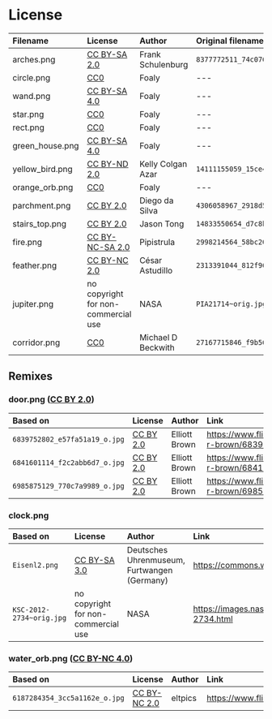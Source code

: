 License
=======

| Filename        | License                             | Author             | Original filename              | Link                                                        |
|:----------------|:------------------------------------|:-------------------|:-------------------------------|:------------------------------------------------------------|
| arches.png      | [CC BY-SA 2.0][by-sa-2.0]           | Frank Schulenburg  | `8377772511_74c076f4f4_o.jpg`  | https://www.flickr.com/photos/frank_schulenburg/8377772511/ |
| circle.png      | [CC0][cc0]                          | Foaly              | ---                            | Image was created for this game                             |
| wand.png        | [CC BY-SA 4.0][by-sa-4.0]           | Foaly              | ---                            | Image was created for this game                             |
| star.png        | [CC0][cc0]                          | Foaly              | ---                            | Image was created for this game                             |
| rect.png        | [CC0][cc0]                          | Foaly              | ---                            | Image was created for this game                             |
| green_house.png | [CC BY-SA 4.0][by-sa-4.0]           | Foaly              | ---                            | Image was created for this game                             |
| yellow_bird.png | [CC BY-ND 2.0][by-nd-2.0]           | Kelly Colgan Azar  | `14111155059_15ce49a311_o.jpg` | https://www.flickr.com/photos/puttefin/14111155059/         |
| orange_orb.png  | [CC0][cc0]                          | Foaly              | ---                            | Image was created for this game                             |
| parchment.png   | [CC BY 2.0][by-2.0]                 | Diego da Silva     | `4306058967_2918d59463_o.jpg`  | https://www.flickr.com/photos/natura_pagana/4306058967/     |
| stairs_top.png  | [CC BY 2.0][by-2.0]                 | Jason Tong         | `14833550654_d7c8ba5157_o.jpg` | https://www.flickr.com/photos/sidneiensis/14833550654/      |
| fire.png        | [CC BY-NC-SA 2.0][by-nc-sa-2.0]     | Pipistrula         | `2998214564_58bc200cfc_o.jpg`  | https://www.flickr.com/photos/pipistrula/2998214564/        |
| feather.png     | [CC BY-NC 2.0][by-nc-2.0]           | César Astudillo    | `2313391044_812f96f1ba_o.jpg`  | https://www.flickr.com/photos/cesarastudillo/2313391044/    |
| jupiter.png     | no copyright for non-commercial use | NASA               | `PIA21714~orig.jpg`            | https://images.nasa.gov/details-PIA21714.html               |
| corridor.png    | [CC0][cc0]                          | Michael D Beckwith | `27167715846_f9b56c137f_o.jpg` | https://www.flickr.com/photos/118118485@N05/27167715846/    |



Remixes
-------

### door.png ([CC BY 2.0][by-2.0])

| Based on                      | License             | Author        | Link                                                  |
|:------------------------------|:--------------------|:--------------|:------------------------------------------------------|
| `6839752802_e57fa51a19_o.jpg` | [CC BY 2.0][by-2.0] | Elliott Brown | https://www.flickr.com/photos/ell-r-brown/6839752802/ |
| `6841601114_f2c2abb6d7_o.jpg` | [CC BY 2.0][by-2.0] | Elliott Brown | https://www.flickr.com/photos/ell-r-brown/6841601114/ |
| `6985875129_770c7a9989_o.jpg` | [CC BY 2.0][by-2.0] | Elliott Brown | https://www.flickr.com/photos/ell-r-brown/6985875129/ |


### clock.png

| Based on                 | License                             | Author                                      | Link                                                |
|:-------------------------|:------------------------------------|:--------------------------------------------|:----------------------------------------------------|
| `Eisenl2.png`            | [CC BY-SA 3.0][by-sa-3.0]           | Deutsches Uhrenmuseum, Furtwangen (Germany) | https://commons.wikimedia.org/wiki/File:Eisenl2.png |
| `KSC-2012-2734~orig.jpg` | no copyright for non-commercial use | NASA                                        | https://images.nasa.gov/details-KSC-2012-2734.html  |


### water_orb.png ([CC BY-NC 4.0][by-nc-4.0])

| Based on                      | License                   | Author  | Link                                              |
|:------------------------------|:--------------------------|:--------|:--------------------------------------------------|
| `6187284354_3cc5a1162e_o.jpg` | [CC BY-NC 2.0][by-nc-2.0] | eltpics | https://www.flickr.com/photos/eltpics/6187284354/ |




[cc0]: https://creativecommons.org/publicdomain/zero/1.0/
[by-2.0]: https://creativecommons.org/licenses/by/2.0/
[by-sa-2.0]: https://creativecommons.org/licenses/by-sa/2.0/
[by-sa-3.0]: https://creativecommons.org/licenses/by-sa/3.0/
[by-sa-4.0]: https://creativecommons.org/licenses/by-sa/4.0/
[by-nd-2.0]: https://creativecommons.org/licenses/by-nd/2.0/
[by-nc-2.0]: https://creativecommons.org/licenses/by-nc/2.0/
[by-nc-4.0]: https://creativecommons.org/licenses/by-nc/4.0/
[by-nc-sa-2.0]: https://creativecommons.org/licenses/by-nc-sa/2.0/

